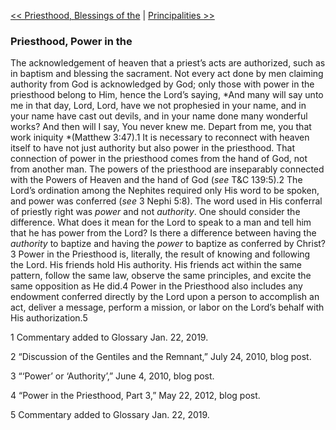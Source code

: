 [<< Priesthood, Blessings of the](Priesthood,%20Blessings%20of%20the)  |  [Principalities >>](Principalities)

### Priesthood, Power in the
The acknowledgement of heaven that a priest’s acts are authorized, such as in baptism and blessing the sacrament. Not every act done by men claiming authority from God is acknowledged by God; only those with power in the priesthood belong to Him, hence the Lord’s saying, *And many will say unto me in that day, Lord, Lord, have we not prophesied in your name, and in your name have cast out devils, and in your name done many wonderful works? And then will I say, You never knew me. Depart from me, you that work iniquity *(Matthew 3:47).1 It is necessary to reconnect with heaven itself to have not just authority but also power in the priesthood. That connection of power in the priesthood comes from the hand of God, not from another man. The powers of the priesthood are inseparably connected with the Powers of Heaven and the hand of God (*see* T&C 139:5).2 The Lord’s ordination among the Nephites required only His word to be spoken, and power was conferred (*see* 3 Nephi 5:8). The word used in His conferral of priestly right was *power* and not *authority*. One should consider the difference. What does it mean for the Lord to speak to a man and tell him that he has power from the Lord? Is there a difference between having the *authority* to baptize and having the *power* to baptize as conferred by Christ?3 Power in the Priesthood is, literally, the result of knowing and following the Lord. His friends hold His authority. His friends act within the same pattern, follow the same law, observe the same principles, and excite the same opposition as He did.4 Power in the Priesthood also includes any endowment conferred directly by the Lord upon a person to accomplish an act, deliver a message, perform a mission, or labor on the Lord’s behalf with His authorization.5



1 Commentary added to Glossary Jan. 22, 2019.


2 “Discussion of the Gentiles and the Remnant,” July 24, 2010, blog post.


3 “‘Power’ or ‘Authority’,” June 4, 2010, blog post.


4 “Power in the Priesthood, Part 3,” May 22, 2012, blog post.


5 Commentary added to Glossary Jan. 22, 2019.